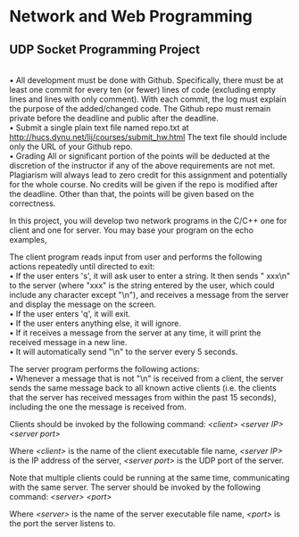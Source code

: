 # Network and Web Programming
## UDP Socket Programming Project

<br>• All development must be done with Github. Specifically, there must be at least one commit
for every ten (or fewer) lines of code (excluding empty lines and lines with only comment).
With each commit, the log must explain the purpose of the added/changed code. The Github
repo must remain private before the deadline and public after the deadline.
<br>• Submit a single plain text file named repo.txt at
http://hucs.dynu.net/lij/courses/submit_hw.html
The text file should include only the URL of your Github repo.
<br>• Grading
All or significant portion of the points will be deducted at the discretion of the instructor if any
of the above requirements are not met. Plagiarism will always lead to zero credit for this
assignment and potentially for the whole course. No credits will be given if the repo is
modified after the deadline. Other than that, the points will be given based on the correctness.

<p> In this project, you will develop two network programs in the C/C++ one for client and one for
server. You may base your program on the echo examples,
<p> The client program reads input from user and performs the following actions repeatedly until
directed to exit:
<br>• If the user enters 's', it will ask user to enter a string. It then sends " xxx\n" to the server (where
"xxx" is the string entered by the user, which could include any character except "\n"), and
receives a message from the server and display the message on the screen.
<br>• If the user enters 'q', it will exit.
<br>• If the user enters anything else, it will ignore.
<br>• If it receives a message from the server at any time, it will print the received message in a
new line.
<br>• It will automatically send "\n" to the server every 5 seconds.
<p>The server program performs the following actions:
<br>• Whenever a message that is not "\n" is received from a client, the server sends the same
message back to all known active clients (i.e. the clients that the server has received messages
from within the past 15 seconds), including the one the message is received from.

<p>Clients should be invoked by the following command:
<i> &lt;client> &lt;server IP> &lt;server port></i>
<p>Where <i>&lt;client></i> is the name of the client executable file name, <i>&lt;server IP></i> is the IP address
  of the server, <i>&lt;server port></i> is the UDP port of the server.
<p>Note that multiple clients could be running at the same time, communicating with the same server.
The server should be invoked by the following command:
  <i>&lt;server> &lt;port></i>
<p>Where <i>&lt;server></i> is the name of the server executable file name, <i>&lt;port></i> is the port the server
listens to.
